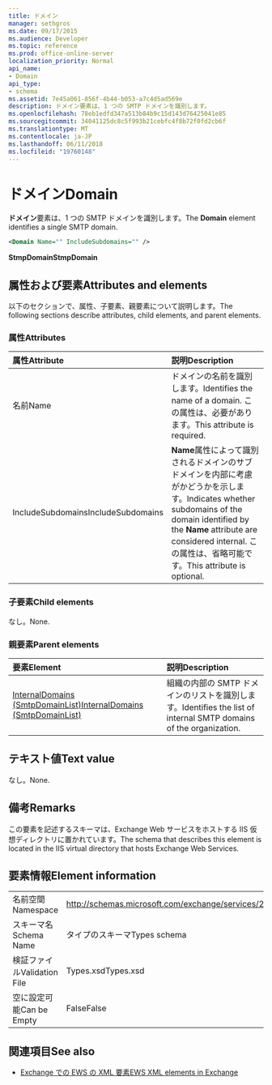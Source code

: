 ```yaml
---
title: ドメイン
manager: sethgros
ms.date: 09/17/2015
ms.audience: Developer
ms.topic: reference
ms.prod: office-online-server
localization_priority: Normal
api_name:
- Domain
api_type:
- schema
ms.assetid: 7e45a061-856f-4b44-b053-a7c4d5ad569e
description: ドメイン要素は、1 つの SMTP ドメインを識別します。
ms.openlocfilehash: 78eb1edfd347a513b84b9c15d143d76425041e85
ms.sourcegitcommit: 34041125dc8c5f993b21cebfc4f8b72f0fd2cb6f
ms.translationtype: MT
ms.contentlocale: ja-JP
ms.lasthandoff: 06/11/2018
ms.locfileid: "19760148"
---
```

# <a name="domain"></a><span data-ttu-id="7caf8-103">ドメイン</span><span class="sxs-lookup"><span data-stu-id="7caf8-103">Domain</span></span>

<span data-ttu-id="7caf8-104">**ドメイン**要素は、1 つの SMTP ドメインを識別します。</span><span class="sxs-lookup"><span data-stu-id="7caf8-104">The **Domain** element identifies a single SMTP domain.</span></span> 
  
```xml
<Domain Name="" IncludeSubdomains="" />
```

 <span data-ttu-id="7caf8-105">**StmpDomain**</span><span class="sxs-lookup"><span data-stu-id="7caf8-105">**StmpDomain**</span></span>
## <a name="attributes-and-elements"></a><span data-ttu-id="7caf8-106">属性および要素</span><span class="sxs-lookup"><span data-stu-id="7caf8-106">Attributes and elements</span></span>

<span data-ttu-id="7caf8-107">以下のセクションで、属性、子要素、親要素について説明します。</span><span class="sxs-lookup"><span data-stu-id="7caf8-107">The following sections describe attributes, child elements, and parent elements.</span></span>
  
### <a name="attributes"></a><span data-ttu-id="7caf8-108">属性</span><span class="sxs-lookup"><span data-stu-id="7caf8-108">Attributes</span></span>

|<span data-ttu-id="7caf8-109">**属性**</span><span class="sxs-lookup"><span data-stu-id="7caf8-109">**Attribute**</span></span>|<span data-ttu-id="7caf8-110">**説明**</span><span class="sxs-lookup"><span data-stu-id="7caf8-110">**Description**</span></span>|
|:-----|:-----|
|<span data-ttu-id="7caf8-111">名前</span><span class="sxs-lookup"><span data-stu-id="7caf8-111">Name</span></span>  <br/> |<span data-ttu-id="7caf8-112">ドメインの名前を識別します。</span><span class="sxs-lookup"><span data-stu-id="7caf8-112">Identifies the name of a domain.</span></span> <span data-ttu-id="7caf8-113">この属性は、必要があります。</span><span class="sxs-lookup"><span data-stu-id="7caf8-113">This attribute is required.</span></span>  <br/> |
|<span data-ttu-id="7caf8-114">IncludeSubdomains</span><span class="sxs-lookup"><span data-stu-id="7caf8-114">IncludeSubdomains</span></span>  <br/> |<span data-ttu-id="7caf8-115">**Name**属性によって識別されるドメインのサブドメインを内部に考慮がかどうかを示します。</span><span class="sxs-lookup"><span data-stu-id="7caf8-115">Indicates whether subdomains of the domain identified by the **Name** attribute are considered internal.</span></span> <span data-ttu-id="7caf8-116">この属性は、省略可能です。</span><span class="sxs-lookup"><span data-stu-id="7caf8-116">This attribute is optional.</span></span>  <br/> |
   
### <a name="child-elements"></a><span data-ttu-id="7caf8-117">子要素</span><span class="sxs-lookup"><span data-stu-id="7caf8-117">Child elements</span></span>

<span data-ttu-id="7caf8-118">なし。</span><span class="sxs-lookup"><span data-stu-id="7caf8-118">None.</span></span>
  
### <a name="parent-elements"></a><span data-ttu-id="7caf8-119">親要素</span><span class="sxs-lookup"><span data-stu-id="7caf8-119">Parent elements</span></span>

|<span data-ttu-id="7caf8-120">**要素**</span><span class="sxs-lookup"><span data-stu-id="7caf8-120">**Element**</span></span>|<span data-ttu-id="7caf8-121">**説明**</span><span class="sxs-lookup"><span data-stu-id="7caf8-121">**Description**</span></span>|
|:-----|:-----|
|[<span data-ttu-id="7caf8-122">InternalDomains (SmtpDomainList)</span><span class="sxs-lookup"><span data-stu-id="7caf8-122">InternalDomains (SmtpDomainList)</span></span>](internaldomains-smtpdomainlist.md) <br/> |<span data-ttu-id="7caf8-123">組織の内部の SMTP ドメインのリストを識別します。</span><span class="sxs-lookup"><span data-stu-id="7caf8-123">Identifies the list of internal SMTP domains of the organization.</span></span>  <br/> |
   
## <a name="text-value"></a><span data-ttu-id="7caf8-124">テキスト値</span><span class="sxs-lookup"><span data-stu-id="7caf8-124">Text value</span></span>

<span data-ttu-id="7caf8-125">なし。</span><span class="sxs-lookup"><span data-stu-id="7caf8-125">None.</span></span>
  
## <a name="remarks"></a><span data-ttu-id="7caf8-126">備考</span><span class="sxs-lookup"><span data-stu-id="7caf8-126">Remarks</span></span>

<span data-ttu-id="7caf8-127">この要素を記述するスキーマは、Exchange Web サービスをホストする IIS 仮想ディレクトリに置かれています。</span><span class="sxs-lookup"><span data-stu-id="7caf8-127">The schema that describes this element is located in the IIS virtual directory that hosts Exchange Web Services.</span></span>
  
## <a name="element-information"></a><span data-ttu-id="7caf8-128">要素情報</span><span class="sxs-lookup"><span data-stu-id="7caf8-128">Element information</span></span>

|||
|:-----|:-----|
|<span data-ttu-id="7caf8-129">名前空間</span><span class="sxs-lookup"><span data-stu-id="7caf8-129">Namespace</span></span>  <br/> |http://schemas.microsoft.com/exchange/services/2006/types  <br/> |
|<span data-ttu-id="7caf8-130">スキーマ名</span><span class="sxs-lookup"><span data-stu-id="7caf8-130">Schema Name</span></span>  <br/> |<span data-ttu-id="7caf8-131">タイプのスキーマ</span><span class="sxs-lookup"><span data-stu-id="7caf8-131">Types schema</span></span>  <br/> |
|<span data-ttu-id="7caf8-132">検証ファイル</span><span class="sxs-lookup"><span data-stu-id="7caf8-132">Validation File</span></span>  <br/> |<span data-ttu-id="7caf8-133">Types.xsd</span><span class="sxs-lookup"><span data-stu-id="7caf8-133">Types.xsd</span></span>  <br/> |
|<span data-ttu-id="7caf8-134">空に設定可能</span><span class="sxs-lookup"><span data-stu-id="7caf8-134">Can be Empty</span></span>  <br/> |<span data-ttu-id="7caf8-135">False</span><span class="sxs-lookup"><span data-stu-id="7caf8-135">False</span></span>  <br/> |
   
## <a name="see-also"></a><span data-ttu-id="7caf8-136">関連項目</span><span class="sxs-lookup"><span data-stu-id="7caf8-136">See also</span></span>

- [<span data-ttu-id="7caf8-137">Exchange での EWS の XML 要素</span><span class="sxs-lookup"><span data-stu-id="7caf8-137">EWS XML elements in Exchange</span></span>](ews-xml-elements-in-exchange.md)


